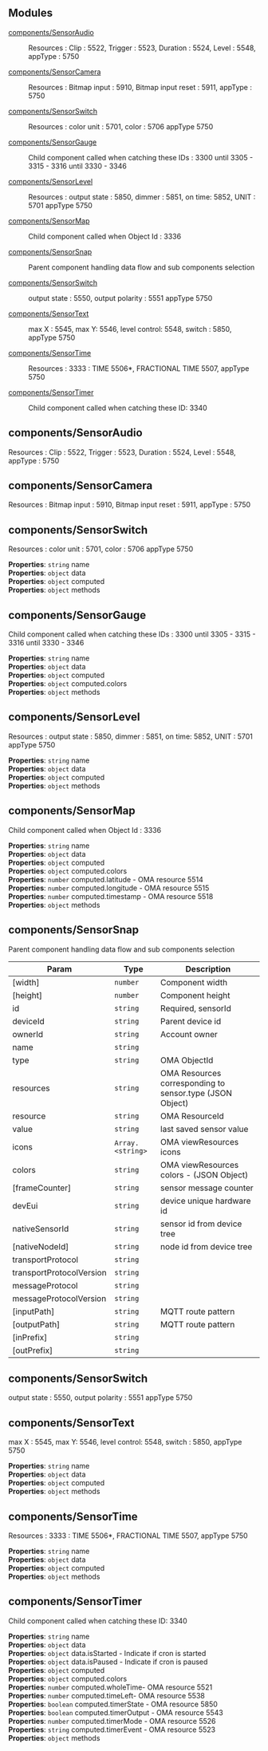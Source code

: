 ## Modules

<dl>
<dt><a href="#module_components/SensorAudio">components/SensorAudio</a></dt>
<dd><p>Resources : Clip : 5522, Trigger : 5523, Duration : 5524, Level : 5548, appType : 5750</p>
</dd>
<dt><a href="#module_components/SensorCamera">components/SensorCamera</a></dt>
<dd><p>Resources : Bitmap input : 5910, Bitmap input reset : 5911, appType : 5750</p>
</dd>
<dt><a href="#module_components/SensorSwitch">components/SensorSwitch</a></dt>
<dd><p>Resources : color unit : 5701, color : 5706 appType 5750</p>
</dd>
<dt><a href="#module_components/SensorGauge">components/SensorGauge</a></dt>
<dd><p>Child component called when catching these IDs : 3300 until 3305 - 3315 - 3316 until 3330 - 3346</p>
</dd>
<dt><a href="#module_components/SensorLevel">components/SensorLevel</a></dt>
<dd><p>Resources : output state : 5850,  dimmer  : 5851, on time: 5852, UNIT : 5701 appType 5750</p>
</dd>
<dt><a href="#module_components/SensorMap">components/SensorMap</a></dt>
<dd><p>Child component called when Object Id : 3336</p>
</dd>
<dt><a href="#module_components/SensorSnap">components/SensorSnap</a></dt>
<dd><p>Parent component handling data flow and sub components selection</p>
</dd>
<dt><a href="#module_components/SensorSwitch">components/SensorSwitch</a></dt>
<dd><p>output state : 5550, output polarity : 5551 appType 5750</p>
</dd>
<dt><a href="#module_components/SensorText">components/SensorText</a></dt>
<dd><p>max X : 5545, max Y: 5546, level control: 5548, switch : 5850, appType 5750</p>
</dd>
<dt><a href="#module_components/SensorTime">components/SensorTime</a></dt>
<dd><p>Resources : 3333 : TIME 5506*, FRACTIONAL TIME 5507, appType 5750</p>
</dd>
<dt><a href="#module_components/SensorTimer">components/SensorTimer</a></dt>
<dd><p>Child component called when catching these ID: 3340</p>
</dd>
</dl>

<a name="module_components/SensorAudio"></a>

## components/SensorAudio
Resources : Clip : 5522, Trigger : 5523, Duration : 5524, Level : 5548, appType : 5750

<a name="module_components/SensorCamera"></a>

## components/SensorCamera
Resources : Bitmap input : 5910, Bitmap input reset : 5911, appType : 5750

<a name="module_components/SensorSwitch"></a>

## components/SensorSwitch
Resources : color unit : 5701, color : 5706 appType 5750

**Properties**: <code>string</code> name  
**Properties**: <code>object</code> data  
**Properties**: <code>object</code> computed  
**Properties**: <code>object</code> methods  
<a name="module_components/SensorGauge"></a>

## components/SensorGauge
Child component called when catching these IDs : 3300 until 3305 - 3315 - 3316 until 3330 - 3346

**Properties**: <code>string</code> name  
**Properties**: <code>object</code> data  
**Properties**: <code>object</code> computed  
**Properties**: <code>object</code> computed.colors  
**Properties**: <code>object</code> methods  
<a name="module_components/SensorLevel"></a>

## components/SensorLevel
Resources : output state : 5850,  dimmer  : 5851, on time: 5852, UNIT : 5701 appType 5750

**Properties**: <code>string</code> name  
**Properties**: <code>object</code> data  
**Properties**: <code>object</code> computed  
**Properties**: <code>object</code> methods  
<a name="module_components/SensorMap"></a>

## components/SensorMap
Child component called when Object Id : 3336

**Properties**: <code>string</code> name  
**Properties**: <code>object</code> data  
**Properties**: <code>object</code> computed  
**Properties**: <code>object</code> computed.colors  
**Properties**: <code>number</code> computed.latitude - OMA resource 5514  
**Properties**: <code>number</code> computed.longitude - OMA resource 5515  
**Properties**: <code>number</code> computed.timestamp - OMA resource 5518  
**Properties**: <code>object</code> methods  
<a name="module_components/SensorSnap"></a>

## components/SensorSnap
Parent component handling data flow and sub components selection


| Param | Type | Description |
| --- | --- | --- |
| [width] | <code>number</code> | Component width |
| [height] | <code>number</code> | Component height |
| id | <code>string</code> | Required, sensorId |
| deviceId | <code>string</code> | Parent device id |
| ownerId | <code>string</code> | Account owner |
| name | <code>string</code> |  |
| type | <code>string</code> | OMA ObjectId |
| resources | <code>string</code> | OMA Resources corresponding to sensor.type (JSON Object) |
| resource | <code>string</code> | OMA ResourceId |
| value | <code>string</code> | last saved sensor value |
| icons | <code>Array.&lt;string&gt;</code> | OMA viewResources icons |
| colors | <code>string</code> | OMA viewResources colors - (JSON Object) |
| [frameCounter] | <code>string</code> | sensor message counter |
| devEui | <code>string</code> | device unique hardware id |
| nativeSensorId | <code>string</code> | sensor id from device tree |
| [nativeNodeId] | <code>string</code> | node id from device tree |
| transportProtocol | <code>string</code> |  |
| transportProtocolVersion | <code>string</code> |  |
| messageProtocol | <code>string</code> |  |
| messageProtocolVersion | <code>string</code> |  |
| [inputPath] | <code>string</code> | MQTT route pattern |
| [outputPath] | <code>string</code> | MQTT route pattern |
| [inPrefix] | <code>string</code> |  |
| [outPrefix] | <code>string</code> |  |

<a name="module_components/SensorSwitch"></a>

## components/SensorSwitch
output state : 5550, output polarity : 5551 appType 5750

<a name="module_components/SensorText"></a>

## components/SensorText
max X : 5545, max Y: 5546, level control: 5548, switch : 5850, appType 5750

**Properties**: <code>string</code> name  
**Properties**: <code>object</code> data  
**Properties**: <code>object</code> computed  
**Properties**: <code>object</code> methods  
<a name="module_components/SensorTime"></a>

## components/SensorTime
Resources : 3333 : TIME 5506*, FRACTIONAL TIME 5507, appType 5750

**Properties**: <code>string</code> name  
**Properties**: <code>object</code> data  
**Properties**: <code>object</code> computed  
**Properties**: <code>object</code> methods  
<a name="module_components/SensorTimer"></a>

## components/SensorTimer
Child component called when catching these ID: 3340

**Properties**: <code>string</code> name  
**Properties**: <code>object</code> data  
**Properties**: <code>object</code> data.isStarted - Indicate if cron is started  
**Properties**: <code>object</code> data.isPaused - Indicate if cron is paused  
**Properties**: <code>object</code> computed  
**Properties**: <code>object</code> computed.colors  
**Properties**: <code>number</code> computed.wholeTime- OMA resource 5521  
**Properties**: <code>number</code> computed.timeLeft- OMA resource 5538  
**Properties**: <code>boolean</code> computed.timerState - OMA resource 5850  
**Properties**: <code>boolean</code> computed.timerOutput - OMA resource 5543  
**Properties**: <code>number</code> computed.timerMode - OMA resource 5526  
**Properties**: <code>string</code> computed.timerEvent - OMA resource 5523  
**Properties**: <code>object</code> methods  
